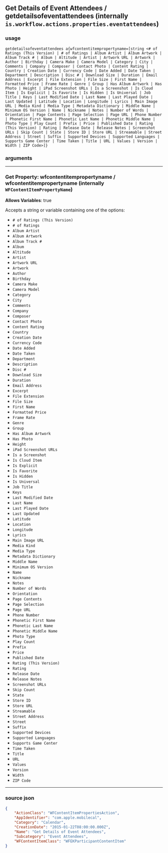 
## Get Details of Event Attendees / getdetailsofeventattendees (internally `is.workflow.actions.properties.eventattendees`)



### usage
```
getdetailsofeventattendees a{wfcontentitempropertyname=[string <# of Ratings (This Version) | # of Ratings | Album Artist | Album Artwork | Album Track # | Album | Altitude | Artist | Artwork URL | Artwork | Author | Birthday | Camera Make | Camera Model | Category | City | Comments | Company | Composer | Contact Photo | Content Rating | Country | Creation Date | Currency Code | Date Added | Date Taken | Department | Description | Disc # | Download Size | Duration | Email Address | Excerpt | File Extension | File Size | First Name | Formatted Price | Frame Rate | Genre | Group | Has Album Artwork | Has Photo | Height | iPad Screenshot URLs | Is a Screenshot | Is Cloud Item | Is Explicit | Is Favorite | Is Hidden | Is Universal | Job Title | Keys | Last Modified Date | Last Name | Last Played Date | Last Updated | Latitude | Location | Longitude | Lyrics | Main Image URL | Media Kind | Media Type | Metadata Dictionary | Middle Name | Minimum OS Version | Name | Nickname | Notes | Number of Words | Orientation | Page Contents | Page Selection | Page URL | Phone Number | Phonetic First Name | Phonetic Last Name | Phonetic Middle Name | Photo Type | Play Count | Prefix | Price | Published Date | Rating (This Version) | Rating | Release Date | Release Notes | Screenshot URLs | Skip Count | State | Store ID | Store URL | Streamable | Street Address | Street | Suffix | Supported Devices | Supported Languages | Supports Game Center | Time Taken | Title | URL | Values | Version | Width | ZIP Code>]}
```

### arguments

---

### Get Property: wfcontentitempropertyname / wfcontentitempropertyname (internally `WFContentItemPropertyName`)
**Allows Variables**: true



Accepts a string 
or variable
containing one of the options:

- `# of Ratings (This Version)`
- `# of Ratings`
- `Album Artist`
- `Album Artwork`
- `Album Track #`
- `Album`
- `Altitude`
- `Artist`
- `Artwork URL`
- `Artwork`
- `Author`
- `Birthday`
- `Camera Make`
- `Camera Model`
- `Category`
- `City`
- `Comments`
- `Company`
- `Composer`
- `Contact Photo`
- `Content Rating`
- `Country`
- `Creation Date`
- `Currency Code`
- `Date Added`
- `Date Taken`
- `Department`
- `Description`
- `Disc #`
- `Download Size`
- `Duration`
- `Email Address`
- `Excerpt`
- `File Extension`
- `File Size`
- `First Name`
- `Formatted Price`
- `Frame Rate`
- `Genre`
- `Group`
- `Has Album Artwork`
- `Has Photo`
- `Height`
- `iPad Screenshot URLs`
- `Is a Screenshot`
- `Is Cloud Item`
- `Is Explicit`
- `Is Favorite`
- `Is Hidden`
- `Is Universal`
- `Job Title`
- `Keys`
- `Last Modified Date`
- `Last Name`
- `Last Played Date`
- `Last Updated`
- `Latitude`
- `Location`
- `Longitude`
- `Lyrics`
- `Main Image URL`
- `Media Kind`
- `Media Type`
- `Metadata Dictionary`
- `Middle Name`
- `Minimum OS Version`
- `Name`
- `Nickname`
- `Notes`
- `Number of Words`
- `Orientation`
- `Page Contents`
- `Page Selection`
- `Page URL`
- `Phone Number`
- `Phonetic First Name`
- `Phonetic Last Name`
- `Phonetic Middle Name`
- `Photo Type`
- `Play Count`
- `Prefix`
- `Price`
- `Published Date`
- `Rating (This Version)`
- `Rating`
- `Release Date`
- `Release Notes`
- `Screenshot URLs`
- `Skip Count`
- `State`
- `Store ID`
- `Store URL`
- `Streamable`
- `Street Address`
- `Street`
- `Suffix`
- `Supported Devices`
- `Supported Languages`
- `Supports Game Center`
- `Time Taken`
- `Title`
- `URL`
- `Values`
- `Version`
- `Width`
- `ZIP Code`

---

### source json

```json
{
	"ActionClass": "WFContentItemPropertiesAction",
	"AppIdentifier": "com.apple.mobilecal",
	"Category": "Calendar",
	"CreationDate": "2015-01-22T08:00:00.000Z",
	"Name": "Get Details of Event Attendees",
	"Subcategory": "Event Attendees",
	"WFContentItemClass": "WFEKParticipantContentItem"
}
```
